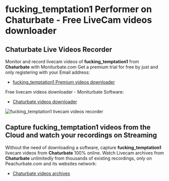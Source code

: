 # fucking_temptation1 Performer on Chaturbate - Free LiveCam videos downloader

## Chaturbate Live Videos Recorder

Monitor and record livecam videos of **fucking_temptation1** from **Chaturbate** with Moniturbate.com
Get a premium trial for free by just and only registering with your Email address:
* [fucking_temptation1 Premium videos downloader](https://moniturbate.com/request-demo-licence-key.html)

Free livecam videos downloader - Moniturbate Software:
* [Chaturbate videos downloader](https://moniturbate.com/moniturbate-download-software.html)

![fucking_temptation1 livecam videos recorder](https://peachurnet.com/templates/moniturbate-software.png)


## Capture fucking_temptation1 videos from the Cloud and watch your recordings on Streaming

Without the need of downloading a software, capture **fucking_temptation1** livecam videos from **Chaturbate** 100% online.
Watch Livecam archives from **Chaturbate** unlimitedly from thousands of existing recordings, only on Peachurbate.com and its websites network:
* [Chaturbate videos archives](https://peachurnet.com/)